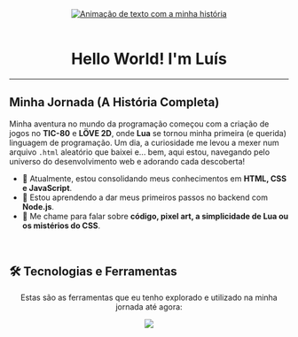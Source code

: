 <!-- 
  Perfil de Luis Fernando (suntzar)
  Versão 4.0: A fusão final! Mantendo a alma da sua jornada com um visual renovado e dinâmico.
-->

<div align="center" width="100%">
  <a href="">
    <img src="assets/tiles/tile-1.png" alt="Animação de texto com a minha história"/>
  </a>
</div>

<br>

<h1 align="center">Hello World! I'm Luís</h1>

---

## Minha Jornada (A História Completa)

<p>
  Minha aventura no mundo da programação começou com a criação de jogos no <b>TIC-80</b> e <b>LÖVE 2D</b>, onde <b>Lua</b> se tornou minha primeira (e querida) linguagem de programação. Um dia, a curiosidade me levou a mexer num arquivo <code>.html</code> aleatório que baixei e... bem, aqui estou, navegando pelo universo do desenvolvimento web e adorando cada descoberta!
</p>

- 🔭 Atualmente, estou consolidando meus conhecimentos em **HTML, CSS e JavaScript**.
- 🌱 Estou aprendendo a dar meus primeiros passos no backend com **Node.js**.
- 💬 Me chame para falar sobre **código, pixel art, a simplicidade de Lua ou os mistérios do CSS**.

<br>

## 🛠️ Tecnologias e Ferramentas

<p align="center">
  Estas são as ferramentas que eu tenho explorado e utilizado na minha jornada até agora:
</p>

<p align="center">
  <a href="">
    <img src="https://skillicons.dev/icons?i=lua,js,py,html,css,nodejs,git,vscode&perline=8" />
  </a>
</p>
